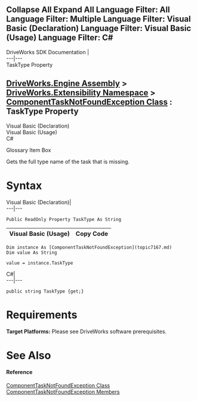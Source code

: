        

 Collapse All Expand All  Language Filter: All  Language Filter: Multiple  Language Filter: Visual Basic (Declaration) Language Filter: Visual Basic (Usage) Language Filter: C#  
---  
DriveWorks SDK Documentation  |   
---|---  
TaskType Property   
  
[DriveWorks.Engine Assembly](topic2156.md) > [DriveWorks.Extensibility Namespace](topic7150.md) > [ComponentTaskNotFoundException Class](topic7167.md) : TaskType Property  
---  
  
Visual Basic (Declaration)    
Visual Basic (Usage)    
C# 

Glossary Item Box

Gets the full type name of the task that is missing. 

# Syntax

Visual Basic (Declaration)|   
---|---  
      
    
    Public ReadOnly Property TaskType As String  
  
Visual Basic (Usage)| Copy Code  
---|---  
      
    
    Dim instance As [ComponentTaskNotFoundException](topic7167.md)
    Dim value As String
     
    value = instance.TaskType  
  
C#|   
---|---  
      
    
    public string TaskType {get;}  
  
# Requirements

**Target Platforms:** Please see DriveWorks software prerequisites.

# See Also

#### Reference

[ComponentTaskNotFoundException Class](topic7167.md)   
[ComponentTaskNotFoundException Members](topic7168.md)


